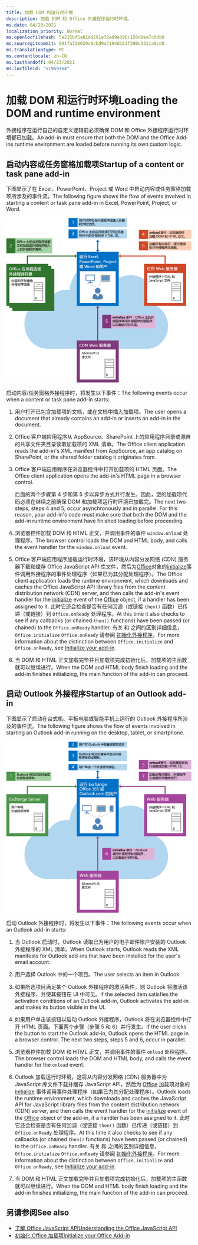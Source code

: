 ```yaml
---
title: 加载 DOM 和运行时环境
description: 加载 DOM 和 Office 外接程序运行时环境。
ms.date: 04/20/2021
localization_priority: Normal
ms.openlocfilehash: 5a215bf5a81dd291e72ed9e396c156d9ea7c6db0
ms.sourcegitcommit: 691fa338029c9cbd9a7194d163f390c3321a0cd8
ms.translationtype: MT
ms.contentlocale: zh-CN
ms.lasthandoff: 04/23/2021
ms.locfileid: "51959164"
---
```

# <a name="loading-the-dom-and-runtime-environment"></a><span data-ttu-id="0eb36-103">加载 DOM 和运行时环境</span><span class="sxs-lookup"><span data-stu-id="0eb36-103">Loading the DOM and runtime environment</span></span>

<span data-ttu-id="0eb36-104">外接程序在运行自己的自定义逻辑前必须确保 DOM 和 Office 外接程序运行时环境都已加载。</span><span class="sxs-lookup"><span data-stu-id="0eb36-104">An add-in must ensure that both the DOM and the Office Add-ins runtime environment are loaded before running its own custom logic.</span></span>

## <a name="startup-of-a-content-or-task-pane-add-in"></a><span data-ttu-id="0eb36-105">启动内容或任务窗格加载项</span><span class="sxs-lookup"><span data-stu-id="0eb36-105">Startup of a content or task pane add-in</span></span>

<span data-ttu-id="0eb36-106">下图显示了在 Excel、PowerPoint、Project 或 Word 中启动内容或任务窗格加载项所涉及的事件流。</span><span class="sxs-lookup"><span data-stu-id="0eb36-106">The following figure shows the flow of events involved in starting a content or task pane add-in in Excel, PowerPoint, Project, or Word.</span></span>

![启动内容/任务窗格外接程序时的事件流](../images/office15-app-sdk-loading-dom-agave-runtime.png)

<span data-ttu-id="0eb36-108">启动内容/任务窗格外接程序时，将发生以下事件：</span><span class="sxs-lookup"><span data-stu-id="0eb36-108">The following events occur when a content or task pane add-in starts:</span></span>

1. <span data-ttu-id="0eb36-109">用户打开已包含加载项的文档，或在文档中插入加载项。</span><span class="sxs-lookup"><span data-stu-id="0eb36-109">The user opens a document that already contains an add-in or inserts an add-in in the document.</span></span>

2. <span data-ttu-id="0eb36-110">Office 客户端应用程序从 AppSource、SharePoint 上的应用程序目录或源自的共享文件夹目录读取加载项的 XML 清单。</span><span class="sxs-lookup"><span data-stu-id="0eb36-110">The Office client application reads the add-in's XML manifest from AppSource, an app catalog on SharePoint, or the shared folder catalog it originates from.</span></span>

3. <span data-ttu-id="0eb36-111">Office 客户端应用程序在浏览器控件中打开加载项的 HTML 页面。</span><span class="sxs-lookup"><span data-stu-id="0eb36-111">The Office client application opens the add-in's HTML page in a browser control.</span></span>

    <span data-ttu-id="0eb36-p101">后面的两个步骤第 4 步和第 5 步以异步方式并行发生。因此，您的加载项代码必须在继续之前确保 DOM 和加载项运行时环境已加载完。</span><span class="sxs-lookup"><span data-stu-id="0eb36-p101">The next two steps, steps 4 and 5, occur asynchronously and in parallel. For this reason, your add-in's code must make sure that both the DOM and the add-in runtime environment have finished loading before proceeding.</span></span>

4. <span data-ttu-id="0eb36-114">浏览器控件加载 DOM 和 HTML 正文，并调用事件的事件 `window.onload` 处理程序。</span><span class="sxs-lookup"><span data-stu-id="0eb36-114">The browser control loads the DOM and HTML body, and calls the event handler for the `window.onload` event.</span></span>

5. <span data-ttu-id="0eb36-115">Office 客户端应用程序加载运行时环境，该环境从内容分发网络 (CDN) 服务器下载和缓存 Office JavaScript API 库文件，然后为[Office](/javascript/api/office)对象的[initialize](/javascript/api/office#office-initialize-reason-)事件调用外接程序的事件处理程序（如果已为其分配处理程序）。</span><span class="sxs-lookup"><span data-stu-id="0eb36-115">The Office client application loads the runtime environment, which downloads and caches the Office JavaScript API library files from the content distribution network (CDN) server, and then calls the add-in's event handler for the [initialize](/javascript/api/office#office-initialize-reason-) event of the [Office](/javascript/api/office) object, if a handler has been assigned to it.</span></span> <span data-ttu-id="0eb36-116">此时它还会检查是否有任何回调（或链接 `then()` 函数）已传递（或链接）到 `Office.onReady` 处理程序。</span><span class="sxs-lookup"><span data-stu-id="0eb36-116">At this time it also checks to see if any callbacks (or chained `then()` functions) have been passed (or chained) to the `Office.onReady` handler.</span></span> <span data-ttu-id="0eb36-117">有关 和 之间的区别详细信息， `Office.initialize` `Office.onReady` 请参阅 [初始化外接程序](initialize-add-in.md)。</span><span class="sxs-lookup"><span data-stu-id="0eb36-117">For more information about the distinction between `Office.initialize` and `Office.onReady`, see [Initialize your add-in](initialize-add-in.md).</span></span>

6. <span data-ttu-id="0eb36-118">当 DOM 和 HTML 正文加载完毕并且加载项完成初始化后，加载项的主函数就可以继续进行。</span><span class="sxs-lookup"><span data-stu-id="0eb36-118">When the DOM and HTML body finish loading and the add-in finishes initializing, the main function of the add-in can proceed.</span></span>


## <a name="startup-of-an-outlook-add-in"></a><span data-ttu-id="0eb36-119">启动 Outlook 外接程序</span><span class="sxs-lookup"><span data-stu-id="0eb36-119">Startup of an Outlook add-in</span></span>

<span data-ttu-id="0eb36-120">下图显示了启动在台式机、平板电脑或智能手机上运行的 Outlook 外接程序所涉及的事件流。</span><span class="sxs-lookup"><span data-stu-id="0eb36-120">The following figure shows the flow of events involved in starting an Outlook add-in running on the desktop, tablet, or smartphone.</span></span>

![启动 Outlook 外接程序时的事件流](../images/outlook15-loading-dom-agave-runtime.png)

<span data-ttu-id="0eb36-122">启动 Outlook 外接程序时，将发生以下事件：</span><span class="sxs-lookup"><span data-stu-id="0eb36-122">The following events occur when an Outlook add-in starts:</span></span>

1. <span data-ttu-id="0eb36-123">当 Outlook 启动时，Outlook 读取已为用户的电子邮件帐户安装的 Outlook 外接程序的 XML 清单。</span><span class="sxs-lookup"><span data-stu-id="0eb36-123">When Outlook starts, Outlook reads the XML manifests for Outlook add-ins that have been installed for the user's email account.</span></span>

2. <span data-ttu-id="0eb36-124">用户选择 Outlook 中的一个项目。</span><span class="sxs-lookup"><span data-stu-id="0eb36-124">The user selects an item in Outlook.</span></span>

3. <span data-ttu-id="0eb36-125">如果所选项目满足某个 Outlook 外接程序的激活条件，则 Outlook 将激活该外接程序，并使其按钮在 UI 中可见。</span><span class="sxs-lookup"><span data-stu-id="0eb36-125">If the selected item satisfies the activation conditions of an Outlook add-in, Outlook activates the add-in and makes its button visible in the UI.</span></span>

4. <span data-ttu-id="0eb36-p103">如果用户单击该按钮以启动 Outlook 外接程序，Outlook 将在浏览器控件中打开 HTML 页面。下面两个步骤（步骤 5 和 6）并行发生。</span><span class="sxs-lookup"><span data-stu-id="0eb36-p103">If the user clicks the button to start the Outlook add-in, Outlook opens the HTML page in a browser control. The next two steps, steps 5 and 6, occur in parallel.</span></span>

5. <span data-ttu-id="0eb36-128">浏览器控件加载 DOM 和 HTML 正文，并调用事件的事件 `onload` 处理程序。</span><span class="sxs-lookup"><span data-stu-id="0eb36-128">The browser control loads the DOM and HTML body, and calls the event handler for the `onload` event.</span></span>

6. <span data-ttu-id="0eb36-129">Outlook 加载运行时环境，这将从内容分发网络 (CDN) 服务器中为 JavaScript 库文件下载并缓存 JavaScript API，然后为 [Office](/javascript/api/office) 加载项对象的 [initialize](/javascript/api/office#office-initialize-reason-) 事件调用事件处理程序（如果已为其分配处理程序）。</span><span class="sxs-lookup"><span data-stu-id="0eb36-129">Outlook loads the runtime environment, which downloads and caches the JavaScript API for JavaScript library files from the content distribution network (CDN) server, and then calls the event handler for the [initialize](/javascript/api/office#office-initialize-reason-) event of the [Office](/javascript/api/office) object of the add-in, if a handler has been assigned to it.</span></span> <span data-ttu-id="0eb36-130">此时它还会检查是否有任何回调（或链接 `then()` 函数）已传递（或链接）到 `Office.onReady` 处理程序。</span><span class="sxs-lookup"><span data-stu-id="0eb36-130">At this time it also checks to see if any callbacks (or chained `then()` functions) have been passed (or chained) to the `Office.onReady` handler.</span></span> <span data-ttu-id="0eb36-131">有关 和 之间的区别详细信息， `Office.initialize` `Office.onReady` 请参阅 [初始化外接程序](initialize-add-in.md)。</span><span class="sxs-lookup"><span data-stu-id="0eb36-131">For more information about the distinction between `Office.initialize` and `Office.onReady`, see [Initialize your add-in](initialize-add-in.md).</span></span>

7. <span data-ttu-id="0eb36-132">当 DOM 和 HTML 正文加载完毕并且加载项完成初始化后，加载项的主函数就可以继续进行。</span><span class="sxs-lookup"><span data-stu-id="0eb36-132">When the DOM and HTML body finish loading and the add-in finishes initializing, the main function of the add-in can proceed.</span></span>

## <a name="see-also"></a><span data-ttu-id="0eb36-133">另请参阅</span><span class="sxs-lookup"><span data-stu-id="0eb36-133">See also</span></span>

- [<span data-ttu-id="0eb36-134">了解 Office JavaScript API</span><span class="sxs-lookup"><span data-stu-id="0eb36-134">Understanding the Office JavaScript API</span></span>](understanding-the-javascript-api-for-office.md)
- [<span data-ttu-id="0eb36-135">初始化 Office 加载项</span><span class="sxs-lookup"><span data-stu-id="0eb36-135">Initialize your Office Add-in</span></span>](initialize-add-in.md)
